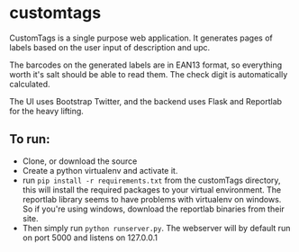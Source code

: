 customtags
==========

CustomTags is a single purpose web application.  It generates pages
of labels based on the user input of description and upc.

The barcodes on the generated labels are in EAN13 format, so everything
worth it's salt should be able to read them.  The check digit is
automatically calculated.

The UI uses Bootstrap Twitter, and the backend uses Flask and Reportlab
for the heavy lifting.

To run:
-------
* Clone, or download the source
* Create a python virtualenv and activate it.
* run `pip install -r requirements.txt` from the customTags directory, this
will install the required packages to your virtual environment.  The
reportlab library seems to have problems with virtualenv on windows.
So if you're using windows, download the reportlab binaries from their site.
* Then simply run `python runserver.py`.  The webserver will by default run
on port 5000 and listens on 127.0.0.1